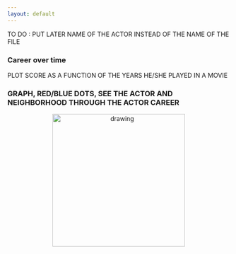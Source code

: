 ```yaml
---
layout: default
---
```

TO DO : PUT LATER NAME OF THE ACTOR INSTEAD OF THE NAME OF THE FILE

### Career over time 

PLOT SCORE AS A FUNCTION OF THE YEARS HE/SHE PLAYED IN A MOVIE 

### GRAPH, RED/BLUE DOTS, SEE THE ACTOR AND NEIGHBORHOOD THROUGH THE ACTOR CAREER

<p align="center">
  <img src="image/1241136.png" alt="drawing" width="300"/>
</p>
